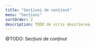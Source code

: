 ```yaml
---
title: "Secțiuni de conținut"
menu: "Secțiuni"
sortOrder: 2
description: TODO de scris descrierea
---
```


@TODO: Secțiuni de conținut
